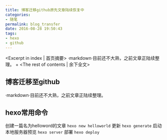 ```yaml
---
title: 博客迁移github原先文章陆续恢复中
categories:
- 随笔
permalink: blog_transfer
date: 2016-08-28 19:50:43
tags:
- hexo
- github
---
```


<Excerpt in index | 首页摘要>
·markdown·目前还不大熟，之前文章正陆续整理。
+<!-- more -->
<The rest of contents | 余下全文>
## 博客迁移至github
·markdown·目前还不大熟，之前文章正陆续整理。
## hexo常用命令
创建一篇名为helloword的文章
`hexo new helloworld`
更新
`hexo generate`
启动本地服务器预览
`hexo server`
部署
`hexo deploy`
